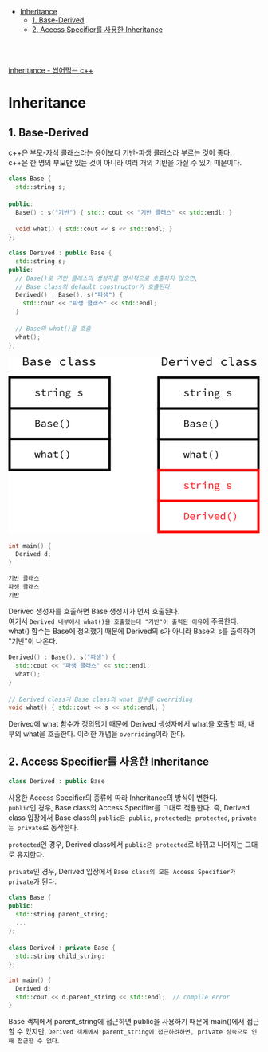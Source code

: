- [Inheritance](#inheritance)
  - [1. Base-Derived](#1-base-derived)
  - [2. Access Specifier를 사용한 Inheritance](#2-access-specifier를-사용한-inheritance)

<br><br>

[ inheritance - 씹어먹는 c++ ](https://modoocode.com/209)   

# Inheritance
## 1. Base-Derived
c++은 부모-자식 클래스라는 용어보다 기반-파생 클래스라 부르는 것이 좋다.   
c++은 한 명의 부모만 있는 것이 아니라 여러 개의 기반을 가질 수 있기 때문이다.   
```cpp
class Base {
  std::string s;

public:
  Base() : s("기반") { std:: cout << "기반 클래스" << std::endl; }

  void what() { std::cout << s << std::endl; }
};
```
```cpp
class Derived : public Base {
  std::string s;
public:
  // Base()로 기반 클래스의 생성자를 명시적으로 호출하지 않으면,
  // Base class의 default constructor가 호출된다.
  Derived() : Base(), s("파생") {
    std::cout << "파생 클래스" << std::endl;
  }

  // Base의 what()을 호출
  what();
};
```
![alt text](Images/Inheritance/Base_Derived_structure.png)   
```cpp
int main() {
  Derived d;
}
```
```
기반 클래스
파생 클래스
기반
```
Derived 생성자를 호출하면 Base 생성자가 먼저 호출된다.   
여기서 `Derived 내부에서 what()을 호출했는데 "기반"이 출력된 이유`에 주목한다.   
what() 함수는 Base에 정의했기 때문에 Derived의 s가 아니라 Base의 s를 출력하여 "기반"이 나온다.   
```cpp
Derived() : Base(), s("파생") {
  std::cout << "파생 클래스" << std::endl;
  what();
}

// Derived class가 Base class의 what 함수를 overriding
void what() { std::cout << s << std::endl; }
```
Derived에 what 함수가 정의됐기 때문에 Derived 생성자에서 what을 호출할 때, 내부의 what을 호출한다. 이러한 개념을 `overriding`이라 한다.   

## 2. Access Specifier를 사용한 Inheritance
```cpp
class Derived : public Base
```
사용한 Access Specifier의 종류에 따라 Inheritance의 방식이 변한다.   
`public`인 경우, Base class의 Access Specifier를 그대로 적용한다. 즉, Derived class 입장에서 Base class의 `public은 public`, `protected는 protected`, `private는 private`로 동작한다.   

`protected`인 경우, Derived class에서 `public은 protected`로 바뀌고 나머지는 그대로 유지한다.   

`private`인 경우, Derived 입장에서 `Base class의 모든 Access Specifier가 private`가 된다.   
```cpp
class Base {
public:
  std::string parent_string;
  ...
};

class Derived : private Base {
  std::string child_string;
};
```
```cpp
int main() {
  Derived d;
  std::cout << d.parent_string << std::endl;  // compile error
}
```
Base 객체에서 parent_string에 접근하면 public을 사용하기 때문에 main()에서 접근할 수 있지만, `Derived 객체에서 parent_string에 접근하려하면, private 상속으로 인해 접근할 수 없다`.   
